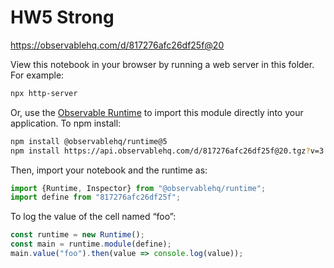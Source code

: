 # HW5 Strong

https://observablehq.com/d/817276afc26df25f@20

View this notebook in your browser by running a web server in this folder. For
example:

~~~sh
npx http-server
~~~

Or, use the [Observable Runtime](https://github.com/observablehq/runtime) to
import this module directly into your application. To npm install:

~~~sh
npm install @observablehq/runtime@5
npm install https://api.observablehq.com/d/817276afc26df25f@20.tgz?v=3
~~~

Then, import your notebook and the runtime as:

~~~js
import {Runtime, Inspector} from "@observablehq/runtime";
import define from "817276afc26df25f";
~~~

To log the value of the cell named “foo”:

~~~js
const runtime = new Runtime();
const main = runtime.module(define);
main.value("foo").then(value => console.log(value));
~~~

